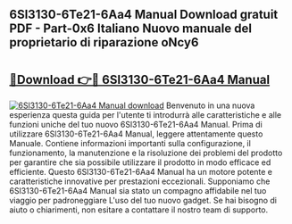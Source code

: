 ## 6Sl3130-6Te21-6Aa4 Manual Download gratuit PDF - Part-0x6 Italiano Nuovo manuale del proprietario di riparazione oNcy6

# <h2><a href="http://dfbdzs7.blite.top/?on=6Sl3130-6Te21-6Aa4+Manual">🔗Download 👉🔴 6Sl3130-6Te21-6Aa4 Manual</a></h2>

[![6Sl3130-6Te21-6Aa4 Manual download](https://i.imgur.com/lujVjoI.png)](http://dfbdzs7.blite.top/?on=6Sl3130-6Te21-6Aa4+Manual)
Benvenuto in una nuova esperienza questa guida per l'utente ti introdurrà alle caratteristiche e alle funzioni uniche del tuo nuovo 6Sl3130-6Te21-6Aa4 Manual. Prima di utilizzare 6Sl3130-6Te21-6Aa4 Manual, leggere attentamente questo Manuale. Contiene informazioni importanti sulla configurazione, il funzionamento, la manutenzione e la risoluzione dei problemi del prodotto per garantire che sia possibile utilizzare il prodotto in modo efficace ed efficiente. Questo 6Sl3130-6Te21-6Aa4 Manual ha un motore potente e caratteristiche innovative per prestazioni eccezionali. Supponiamo che 6Sl3130-6Te21-6Aa4 Manual sia stato un compagno affidabile nel tuo viaggio per padroneggiare L'uso del tuo nuovo gadget. Se hai bisogno di aiuto o chiarimenti, non esitare a contattare il nostro team di supporto.
